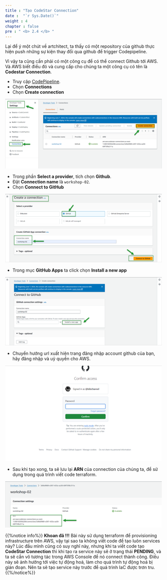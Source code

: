 ```yaml
---
title : "Tạo CodeStar Connection"
date :  "`r Sys.Date()`" 
weight : 4
chapter : false
pre : " <b> 2.4 </b> "
---
```


Lại để ý một chút về artchitect, ta thấy có một repository của github thực hiện push những sự kiện thay đổi qua github để trigger Codepipeline.

Vì vậy ta cũng cần phải có một công cụ để có thể connect Github tới AWS. Và AWS biết điều đó và cung cấp cho chúng ta một công cụ có tên là **Codestar Connection**.

- Truy cập [CodePipeline](https://us-east-1.console.aws.amazon.com/codesuite/codepipeline/pipelines?region=us-east-1).
- Chọn **Connections**
- Chọn **Create connection**

![image](/images/2-prerequisites/2.4-createCodeStar/001-createCodeStar.png)

- Trong phần **Select a provider**, tích chọn **Github**.
- Đặt **Connection name** là `workshop-02`.
- Chọn **Connect to GitHub**

![image](/images/2-prerequisites/2.4-createCodeStar/002-createCodeStar.png)

- Trong mục **GitHub Apps** ta click chọn **Install a new app**

![image](/images/2-prerequisites/2.4-createCodeStar/003-createCodeStar.png)

- Chuyển hướng url xuất hiện trang đăng nhập account github của bạn, hãy đăng nhập và uỷ quyền cho AWS. 

![image](/images/2-prerequisites/2.4-createCodeStar/004-createCodeStar.png)

- Sau khi tạo xong, ta sẽ lưu lại **ARN** của connection của chúng ta, để sử dụng trong quá trình viết code terraform.

![image](/images/2-prerequisites/2.4-createCodeStar/005-createCodeStar.png)

{{%notice info%}}
**Khoan đã !!!** Bài này sử dụng terraform để provisioning infrastructure trên AWS, vậy tại sao ta không viết code để tạo luôn services này?
Lúc đầu mình cũng có suy nghĩ này, nhưng khi ta viết code tạo **CodeStar Connection** thì khi tạo ra service này sẽ ở trạng thái **PENDING**, và ta sẽ cần vô tương tác trong AWS Console để nó connect thành công. 
Điều này sẽ ảnh hưởng tới việc tự động hoá, làm cho quá trình tự động hoá bị gián đoạn. Nên ta sẽ tạo service này trước để quá trình IaC được trơn tru.
{{%/notice%}}

